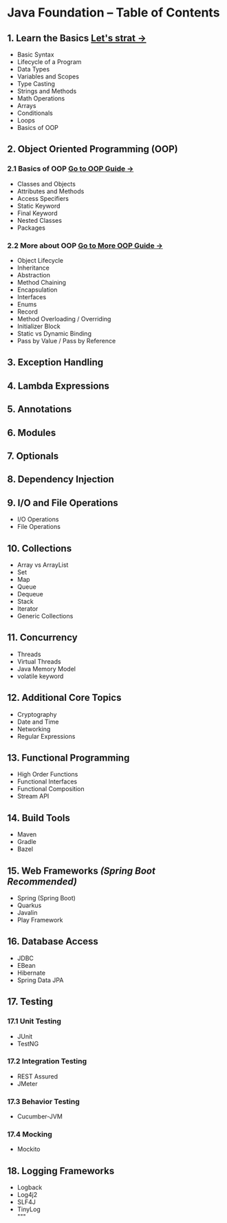 # Java Foundation – Table of Contents

## 1. Learn the Basics [ Let's strat →](./Java_basics_guide.markdown)
- Basic Syntax  
- Lifecycle of a Program  
- Data Types  
- Variables and Scopes  
- Type Casting  
- Strings and Methods  
- Math Operations  
- Arrays  
- Conditionals  
- Loops  
- Basics of OOP  

## 2. Object Oriented Programming (OOP) 
### 2.1 Basics of OOP [ Go to OOP Guide →](./Java_OOP_guide.markdown)
- Classes and Objects  
- Attributes and Methods  
- Access Specifiers  
- Static Keyword  
- Final Keyword  
- Nested Classes  
- Packages  

### 2.2 More about OOP [ Go to More OOP Guide →](./Java_OOP_guide2.markdown)
- Object Lifecycle  
- Inheritance  
- Abstraction  
- Method Chaining  
- Encapsulation  
- Interfaces  
- Enums  
- Record  
- Method Overloading / Overriding  
- Initializer Block  
- Static vs Dynamic Binding  
- Pass by Value / Pass by Reference  

## 3. Exception Handling  
## 4. Lambda Expressions  
## 5. Annotations  
## 6. Modules  
## 7. Optionals  

## 8. Dependency Injection  

## 9. I/O and File Operations
- I/O Operations  
- File Operations  

## 10. Collections
- Array vs ArrayList  
- Set  
- Map  
- Queue  
- Dequeue  
- Stack  
- Iterator  
- Generic Collections  

## 11. Concurrency
- Threads  
- Virtual Threads  
- Java Memory Model  
- volatile keyword  

## 12. Additional Core Topics
- Cryptography  
- Date and Time  
- Networking  
- Regular Expressions  

## 13. Functional Programming
- High Order Functions  
- Functional Interfaces  
- Functional Composition  
- Stream API  

## 14. Build Tools
- Maven  
- Gradle  
- Bazel  

## 15. Web Frameworks *(Spring Boot Recommended)*
- Spring (Spring Boot)  
- Quarkus  
- Javalin  
- Play Framework  

## 16. Database Access
- JDBC  
- EBean  
- Hibernate  
- Spring Data JPA  

## 17. Testing

### 17.1 Unit Testing
- JUnit  
- TestNG  

### 17.2 Integration Testing
- REST Assured  
- JMeter  

### 17.3 Behavior Testing
- Cucumber-JVM  

### 17.4 Mocking
- Mockito  

## 18. Logging Frameworks
- Logback  
- Log4j2  
- SLF4J  
- TinyLog  
"""
